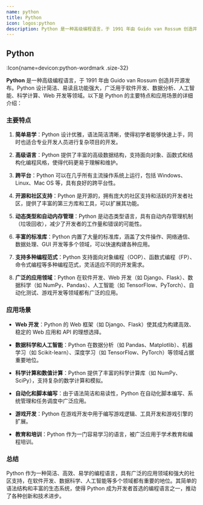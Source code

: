 ```yaml
---
name: python
title: Python
icon: logos:python
description: Python 是一种高级编程语言，于 1991 年由 Guido van Rossum 创造并开源发布。Python 设计简洁、易读且功能强大，广泛用于软件开发、数据分析、人工智能、科学计算、Web 开发等领域。以下是 Python 的主要特点和应用场景的详细介绍：
---
```


## Python

:Icon{name=devicon:python-wordmark .size-32}

**Python** 是一种高级编程语言，于 1991 年由 Guido van Rossum 创造并开源发布。Python 设计简洁、易读且功能强大，广泛用于软件开发、数据分析、人工智能、科学计算、Web 开发等领域。以下是 Python 的主要特点和应用场景的详细介绍：

### 主要特点

1. **简单易学**：Python 设计优雅，语法简洁清晰，使得初学者能够快速上手，同时也适合专业开发人员进行复杂项目的开发。

2. **高级语言**：Python 提供了丰富的高级数据结构，支持面向对象、函数式和结构化编程风格，使得代码更易于理解和维护。

3. **跨平台**：Python 可以在几乎所有主流操作系统上运行，包括 Windows、Linux、Mac OS 等，具有良好的跨平台性。

4. **开源和社区支持**：Python 是开源的，拥有庞大的社区支持和活跃的开发者社区，提供了丰富的第三方库和工具，可以扩展其功能。

5. **动态类型和自动内存管理**：Python 是动态类型语言，具有自动内存管理机制（垃圾回收），减少了开发者的工作量和错误的可能性。

6. **丰富的标准库**：Python 内置了大量的标准库，涵盖了文件操作、网络通信、数据处理、GUI 开发等多个领域，可以快速构建各种应用。

7. **支持多种编程范式**：Python 支持面向对象编程（OOP）、函数式编程（FP）、命令式编程等多种编程范式，灵活适应不同的开发需求。

8. **广泛的应用领域**：Python 在软件开发、Web 开发（如 Django、Flask）、数据科学（如 NumPy、Pandas）、人工智能（如 TensorFlow、PyTorch）、自动化测试、游戏开发等领域都有广泛的应用。

### 应用场景

- **Web 开发**：Python 的 Web 框架（如 Django、Flask）使其成为构建高效、稳定的 Web 应用和 API 的理想选择。

- **数据科学和人工智能**：Python 在数据分析（如 Pandas、Matplotlib）、机器学习（如 Scikit-learn）、深度学习（如 TensorFlow、PyTorch）等领域占据重要地位。

- **科学计算和数值计算**：Python 提供了丰富的科学计算库（如 NumPy、SciPy），支持复杂的数学计算和模拟。

- **自动化和脚本编写**：由于语法简洁和易读性，Python 在自动化脚本编写、系统管理和任务调度中广泛应用。

- **游戏开发**：Python 在游戏开发中用于编写游戏逻辑、工具开发和游戏引擎的扩展。

- **教育和培训**：Python 作为一门容易学习的语言，被广泛应用于学术教育和编程培训。

### 总结

Python 作为一种简洁、高效、易学的编程语言，具有广泛的应用领域和强大的社区支持，在软件开发、数据科学、人工智能等多个领域都有重要的地位。其简单的语法结构和丰富的生态系统，使得 Python 成为开发者首选的编程语言之一，推动了各种创新和技术进步。
